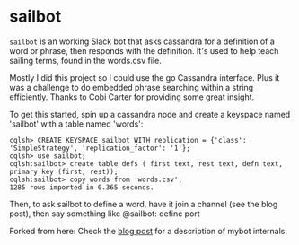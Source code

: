 # sailbot

`sailbot` is an working Slack bot that asks cassandra for a definition of
a word or phrase, then responds with the definition. It's used to help teach sailing
terms, found in the words.csv file.

Mostly I did this project so I could use the go Cassandra interface. Plus it was
a challenge to do embedded phrase searching within a string efficiently. Thanks to
Cobi Carter for providing some great insight.

To get this started, spin up a cassandra node and create a keyspace named
'sailbot' with a table named 'words':

    cqlsh> CREATE KEYSPACE sailbot WITH replication = {'class': 'SimpleStrategy', 'replication_factor': '1'};
    cqlsh> use sailbot;
    cqlsh:sailbot> create table defs ( first text, rest text, defn text, primary key (first, rest));
    cqlsh:sailbot> copy words from 'words.csv';
    1285 rows imported in 0.365 seconds.

Then, to ask sailbot to define a word, have it join a channel (see the
blog post), then say something like @sailbot: define port

Forked from here:
Check the [blog post](https://www.opsdash.com/blog/slack-bot-in-golang.html)
for a description of mybot internals.
